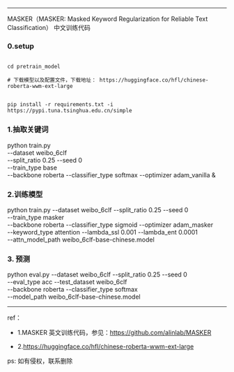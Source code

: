 
---

MASKER（MASKER: Masked Keyword Regularization for Reliable Text Classification） 中文训练代码


### 0.setup

```

cd pretrain_model

# 下载模型以及配置文件，下载地址： https://huggingface.co/hfl/chinese-roberta-wwm-ext-large


pip install -r requirements.txt -i https://pypi.tuna.tsinghua.edu.cn/simple

```




### 1.抽取关键词

python train.py \
    --dataset weibo_6clf \
    --split_ratio 0.25 --seed 0 \
    --train_type base \
    --backbone roberta --classifier_type softmax --optimizer adam_vanilla &


### 2.训练模型

python train.py --dataset weibo_6clf --split_ratio 0.25 --seed 0 \
    --train_type masker \
    --backbone roberta --classifier_type sigmoid --optimizer adam_masker \
    --keyword_type attention --lambda_ssl 0.001 --lambda_ent 0.0001 \
    --attn_model_path weibo_6clf-base-chinese.model
 

### 3. 预测

python eval.py --dataset weibo_6clf --split_ratio 0.25 --seed 0 \
    --eval_type acc --test_dataset weibo_6clf \
    --backbone roberta --classifier_type softmax \
    --model_path weibo_6clf-base-chinese.model



---

ref：

- 1.MASKER 英文训练代码，参见：https://github.com/alinlab/MASKER

- 2.https://huggingface.co/hfl/chinese-roberta-wwm-ext-large


ps: 如有侵权，联系删除

